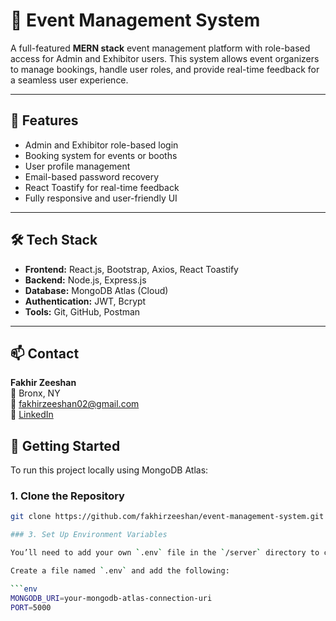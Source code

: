 # 🎪 Event Management System

A full-featured **MERN stack** event management platform with role-based access for Admin and Exhibitor users. This system allows event organizers to manage bookings, handle user roles, and provide real-time feedback for a seamless user experience.

---

## 🚀 Features

- Admin and Exhibitor role-based login
- Booking system for events or booths
- User profile management
- Email-based password recovery
- React Toastify for real-time feedback
- Fully responsive and user-friendly UI

---

## 🛠 Tech Stack

- **Frontend:** React.js, Bootstrap, Axios, React Toastify  
- **Backend:** Node.js, Express.js  
- **Database:** MongoDB Atlas (Cloud)  
- **Authentication:** JWT, Bcrypt  
- **Tools:** Git, GitHub, Postman  

---

## 📫 Contact

**Fakhir Zeeshan**  
📍 Bronx, NY  
📧 fakhirzeeshan02@gmail.com  
🔗 [LinkedIn](https://www.linkedin.com/in/fakhirzeeshan)

## 🧪 Getting Started

To run this project locally using MongoDB Atlas:

### 1. Clone the Repository

```bash
git clone https://github.com/fakhirzeeshan/event-management-system.git

### 3. Set Up Environment Variables

You’ll need to add your own `.env` file in the `/server` directory to connect the backend to MongoDB Atlas.

Create a file named `.env` and add the following:

```env
MONGODB_URI=your-mongodb-atlas-connection-uri
PORT=5000
